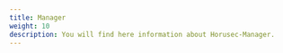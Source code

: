 ```yaml
---
title: Manager
weight: 10
description: You will find here information about Horusec-Manager.
---
```

